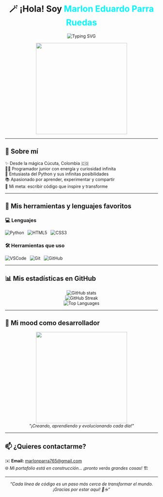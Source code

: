 <h1 align="center">🪄 ¡Hola! Soy <span style="color:#00F7FF;">Marlon Eduardo Parra Ruedas</span></h1>

<p align="center">
  <img src="https://readme-typing-svg.herokuapp.com?font=Fira+Code&duration=4000&pause=800&color=00F7FF&center=true&vCenter=true&width=650&lines=Programador+Junior+en+crecimiento+🧠;Transformando+ideas+en+código+💻;Caminando+hacia+el+futuro+tech+🚀" alt="Typing SVG" />
</p>

<p align="center">
  <img src="https://media.giphy.com/media/L1R1tvI9svkIWwpVYr/giphy.gif" width="300" />
</p>

---

## 🌟 Sobre mí

✨ Desde la mágica Cúcuta, Colombia 🇨🇴  
👨‍💻 Programador junior con energía y curiosidad infinita  
🐍 Entusiasta del Python y sus infinitas posibilidades  
📚 Apasionado por aprender, experimentar y compartir  
🎯 Mi meta: escribir código que inspire y transforme  

---

## 🔧 Mis herramientas y lenguajes favoritos

### 💻 Lenguajes

<img src="https://img.shields.io/badge/Python-3776AB?style=flat&logo=python&logoColor=white" alt="Python" />&nbsp;&nbsp;
<img src="https://img.shields.io/badge/HTML5-E34F26?style=flat&logo=html5&logoColor=white" alt="HTML5" />&nbsp;&nbsp;
<img src="https://img.shields.io/badge/CSS3-1572B6?style=flat&logo=css3&logoColor=white" alt="CSS3" />

### 🛠️ Herramientas que uso

<img src="https://img.shields.io/badge/VS_Code-007ACC?style=flat&logo=visual-studio-code&logoColor=white" alt="VSCode" />&nbsp;&nbsp;
<img src="https://img.shields.io/badge/Git-F05032?style=flat&logo=git&logoColor=white" alt="Git" />&nbsp;&nbsp;
<img src="https://img.shields.io/badge/GitHub-181717?style=flat&logo=github&logoColor=white" alt="GitHub" />

---

## 📊 Mis estadísticas en GitHub

<p align="center">
  <img src="https://github-readme-stats.vercel.app/api?username=Marlon-Parra&show_icons=true&theme=radical&hide_title=true&count_private=true" alt="GitHub stats" />
  <br />
  <img src="https://github-readme-streak-stats.herokuapp.com/?user=Marlon-Parra&theme=radical" alt="GitHub Streak" />
  <br />
  <img src="https://github-readme-stats.vercel.app/api/top-langs/?username=Marlon-Parra&layout=compact&theme=radical&langs_count=6" alt="Top Languages" />
</p>

---

## 🎇 Mi mood como desarrollador

<p align="center">
  <img src="https://media.giphy.com/media/L1R1tvI9svkIWwpVYr/giphy.gif" width="300" />
  <br />
  <em>"¡Creando, aprendiendo y evolucionando cada día!"</em>
</p>

---

## 📫 ¿Quieres contactarme?

✉️ **Email:** marlonparra765@gmail.com  
🌐 *Mi portafolio está en construcción... ¡pronto verás grandes cosas!* 🏗️

---

<p align="center"><em>“Cada línea de código es un paso más cerca de transformar el mundo. ¡Gracias por estar aquí! 🚀☕”</em></p>
